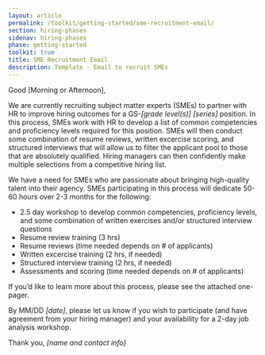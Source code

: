 ```yaml
---
layout: article
permalink: /toolkit/getting-started/sme-recruitment-email/
section: hiring-phases
sidenav: hiring-phases
phase: getting-started
toolkit: true
title: SME Recruitment Email
description: Template - Email to recruit SMEs
---
```


Good [Morning or Afternoon],

We are currently recruiting subject matter experts (SMEs) to partner with HR to improve hiring outcomes for a GS-_[grade level(s)]_ _[series]_ position. In this process, SMEs work with HR to develop a list of common competencies and proficiency levels required for this position. SMEs will then conduct some combination of resume reviews, written excercise scoring, and structured interviews that will allow us to filter the applicant pool to those that are absolutely qualified. Hiring managers can then confidently make multiple selections from a competitive hiring list.

We have a need for SMEs who are passionate about bringing high-quality talent into their agency. SMEs participating in this process will dedicate 50-60 hours over 2-3 months for the following:

-	2.5 day workshop to develop common competencies, proficiency levels, and some combination of written exercises and/or structured interview questions
-	Resume review training (3 hrs)
-	Resume reviews (time needed depends on # of applicants)
-	Written excercise training (2 hrs, if needed)
-	Structured interview training (2 hrs, if needed)
-	Assessments and scoring (time needed depends on # of applicants)

If you’d like to learn more about this process, please see the attached one-pager.

By MM/DD _[date]_, please let us know if you wish to participate (and have agreement from your hiring manager) and your availability for a 2-day job analysis workshop.

Thank you,
_[name and contact info}_
